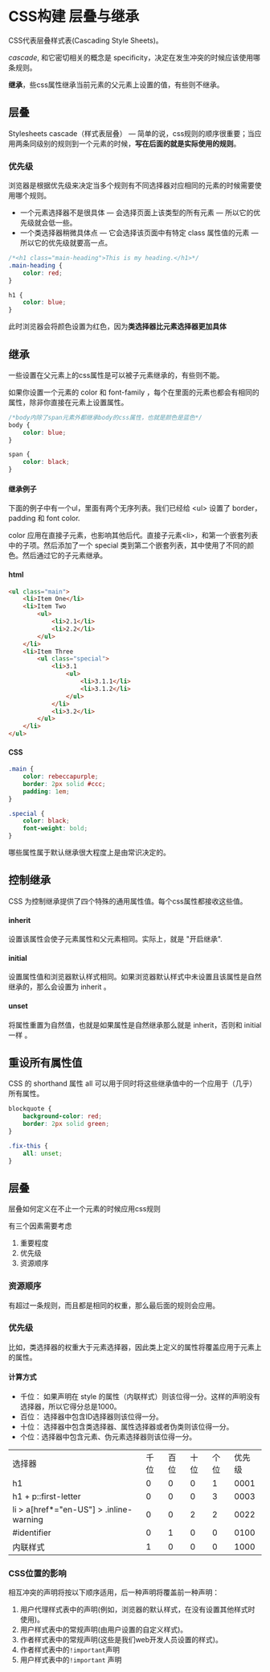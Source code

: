# CSS构建 层叠与继承

CSS代表层叠样式表(Cascading Style Sheets)。

<em>cascade</em>, 和它密切相关的概念是 specificity，决定在发生冲突的时候应该使用哪条规则。

<strong>继承</strong>，些css属性继承当前元素的父元素上设置的值，有些则不继承。

## 层叠

Stylesheets cascade（样式表层叠） — 简单的说，css规则的顺序很重要；当应用两条同级别的规则到一个元素的时候，<strong>写在后面的就是实际使用的规则</strong>。

### 优先级

浏览器是根据优先级来决定当多个规则有不同选择器对应相同的元素的时候需要使用哪个规则。

- 一个元素选择器不是很具体 — 会选择页面上该类型的所有元素 — 所以它的优先级就会低一些。
- 一个类选择器稍微具体点 — 它会选择该页面中有特定 class 属性值的元素 — 所以它的优先级就要高一点。

```CSS
/*<h1 class="main-heading">This is my heading.</h1>*/
.main-heading { 
    color: red; 
}

h1 { 
    color: blue; 
}
```

此时浏览器会将颜色设置为红色，因为<strong>类选择器比元素选择器更加具体</strong>

## 继承

 一些设置在父元素上的css属性是可以被子元素继承的，有些则不能。

 如果你设置一个元素的 color 和 font-family ，每个在里面的元素也都会有相同的属性，除非你直接在元素上设置属性。

```CSS
/*body内除了span元素外都继承body的css属性，也就是颜色是蓝色*/
body {
    color: blue;
}

span {
    color: black;
}
```

#### 继承例子

下面的例子中有一个ul，里面有两个无序列表。我们已经给 &lt;ul&gt; 设置了 border， padding 和 font color.

color 应用在直接子元素，也影响其他后代。直接子元素&lt;li&gt;，和第一个嵌套列表中的子项。然后添加了一个 special 类到第二个嵌套列表，其中使用了不同的颜色。然后通过它的子元素继承。

#### html

```HTML
<ul class="main">
    <li>Item One</li>
    <li>Item Two
        <ul>
            <li>2.1</li>
            <li>2.2</li>
        </ul>
    </li>
    <li>Item Three
        <ul class="special">
            <li>3.1
                <ul>
                    <li>3.1.1</li>
                    <li>3.1.2</li>
                </ul>
            </li>
            <li>3.2</li>
        </ul>
    </li>
</ul>
```

#### CSS

```CSS
.main {
    color: rebeccapurple;
    border: 2px solid #ccc;
    padding: 1em;
}

.special {
    color: black;
    font-weight: bold;
}
```

哪些属性属于默认继承很大程度上是由常识决定的。

## 控制继承

CSS 为控制继承提供了四个特殊的通用属性值。每个css属性都接收这些值。

#### inherit

设置该属性会使子元素属性和父元素相同。实际上，就是 "开启继承".

#### initial

设置属性值和浏览器默认样式相同。如果浏览器默认样式中未设置且该属性是自然继承的，那么会设置为 inherit 。

#### unset

将属性重置为自然值，也就是如果属性是自然继承那么就是 inherit，否则和 initial一样 。

## 重设所有属性值

CSS 的 shorthand 属性 all 可以用于同时将这些继承值中的一个应用于（几乎）所有属性。

```CSS
blockquote {
    background-color: red;
    border: 2px solid green;
}

.fix-this {
    all: unset;
}
```

## 层叠

层叠如何定义在不止一个元素的时候应用css规则

有三个因素需要考虑

1. 重要程度
2. 优先级
3. 资源顺序

### 资源顺序

有超过一条规则，而且都是相同的权重，那么最后面的规则会应用。

### 优先级

比如，类选择器的权重大于元素选择器，因此类上定义的属性将覆盖应用于元素上的属性。

#### 计算方式

- 千位： 如果声明在 style 的属性（内联样式）则该位得一分。这样的声明没有选择器，所以它得分总是1000。
- 百位： 选择器中包含ID选择器则该位得一分。
- 十位： 选择器中包含类选择器、属性选择器或者伪类则该位得一分。
- 个位：选择器中包含元素、伪元素选择器则该位得一分。

<table>
<tr>
<td>选择器</td>
<td>千位</td>
<td>百位</td>
<td>十位</td>
<td>个位</td>
<td>优先级</td>
</tr>
<tr>
<td>h1</td>
<td>0</td>
<td>0</td>
<td>0</td>
<td>1</td>
<td>0001</td>
</t>
<tr>
<td>h1 + p::first-letter</td>
<td>0</td>
<td>0</td>
<td>0</td>
<td>3</td>
<td>0003</td>
</tr>
<tr>
<td>li > a[href*="en-US"] > .inline-warning</td>
<td>0</td>
<td>0</td>
<td>2</td>
<td>2</td>
<td>0022</td>
</tr>
<tr>
<td>#identifier</td>
<td>0</td>
<td>1</td>
<td>0</td>
<td>0</td>
<td>0100</td>
</tr>
<tr>
<td>内联样式</td>
<td>1</td>
<td>0</td>
<td>0</td>
<td>0</td>
<td>1000</td>
</tr>
</table>

### CSS位置的影响

相互冲突的声明将按以下顺序适用，后一种声明将覆盖前一种声明：

1. 用户代理样式表中的声明(例如，浏览器的默认样式，在没有设置其他样式时使用)。
2. 用户样式表中的常规声明(由用户设置的自定义样式)。
3. 作者样式表中的常规声明(这些是我们web开发人员设置的样式)。
4. 作者样式表中的`!important`声明
5. 用户样式表中的`!important` 声明
